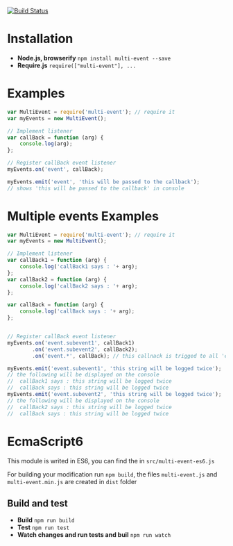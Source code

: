 [![Build Status](https://travis-ci.org/yousfiSaad/multi-event.svg?branch=master)](https://travis-ci.org/yousfiSaad/multi-event)

# Installation
- **Node.js, browserify** `npm install multi-event --save`
- **Require.js** `require(["multi-event"], ...`

# Examples

```javascript
var MultiEvent = require('multi-event'); // require it
var myEvents = new MultiEvent();

// Implement listener
var callBack = function (arg) {
    console.log(arg);
};

// Register callBack event listener
myEvents.on('event', callBack);

myEvents.emit('event', 'this will be passed to the callback');
// shows 'this will be passed to the callback' in console
```

# Multiple events Examples

```javascript
var MultiEvent = require('multi-event'); // require it
var myEvents = new MultiEvent();

// Implement listener
var callBack1 = function (arg) {
    console.log('callBack1 says : '+ arg);
};
var callBack2 = function (arg) {
    console.log('callBack2 says : '+ arg);
};

var callBack = function (arg) {
    console.log('callBack says : '+ arg);
};


// Register callBack event listener
myEvents.on('event.subevent1', callBack1)
        .on('event.subevent2', callBack2);
        .on('event.*', callBack); // this callnack is trigged to all 'event' sub-events

myEvents.emit('event.subevent1', 'this string will be logged twice');
// the following will be displayed on the console
//  callBack1 says : this string will be logged twice
//  callBack says : this string will be logged twice
myEvents.emit('event.subevent2', 'this string will be logged twice');
// the following will be displayed on the console
//  callBack2 says : this string will be logged twice
//  callBack says : this string will be logged twice
```

# EcmaScript6
This module is writed in ES6, you can find the in `src/multi-event-es6.js`

For building your modification run `npm build`, the files `multi-event.js` and `multi-event.min.js` are created in `dist` folder

## Build and test

- **Build** `npm run build`
- **Test** `npm run test`
- **Watch changes and run tests and buil** `npm run watch`
